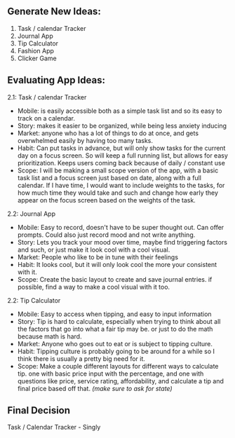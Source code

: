 

Generate New Ideas:
-
1. Task / calendar Tracker
2. Journal App
3. Tip Calculator
4. Fashion App
5. Clicker Game

Evaluating App Ideas:
-
2.1: Task / calendar Tracker

- Mobile: is easily accessible both as a simple task list and so its easy to track on a calendar.
- Story: makes it easier to be organized, while being less anxiety inducing
- Market: anyone who has a lot of things to do at once, and gets overwhelmed easily by having too many tasks.
- Habit: Can put tasks in advance, but will only show tasks for the current day on a focus screen. So will keep a full running list, but allows for easy prioritization. Keeps users coming back because of daily / constant use
- Scope: I will be making a small scope version of the app, with a basic task list and a focus screen just based on date, along with a full calendar. If I have time, I would want to include weights to the tasks, for how much time they would take and such and change how early they appear on the focus screen based on the weights of the task.

2.2: Journal App
- Mobile: Easy to record, doesn't have to be super thought out. Can offer prompts. Could also just record mood and not write anything.
- Story: Lets you track your mood over time, maybe find triggering factors and such, or just make it look cool with a cool visual.
- Market: People who like to be in tune with their feelings
- Habit: It looks cool, but it will only look cool the more your consistent with it.
- Scope: Create the basic layout to create and save journal entries. if possible, find a way to make a cool visual with it too.

2.2: Tip Calculator
- Mobile: Easy to access when tipping, and easy to input information
- Story: Tip is hard to calculate, especially when trying to think about all the factors that go into what a fair tip may be. or just to do the math because math is hard.
- Market: Anyone who goes out to eat or is subject to tipping culture.
- Habit: Tipping culture is probably going to be around for a while so I think there is usually a pretty big need for it.
- Scope: Make a couple different layouts for different ways to calculate tip. one with basic price input with the percentage, and one with questions like price, service rating, affordability, and calculate a tip and final price based off that. *(make sure to ask for state)*

Final Decision
-
Task / Calendar Tracker - Singly


